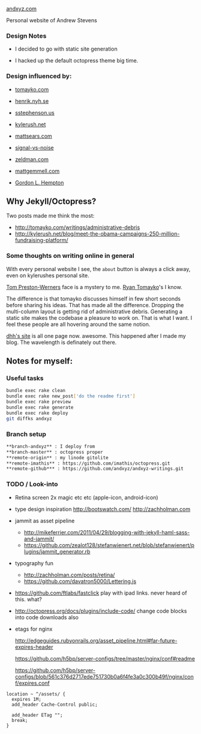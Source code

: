 [andxyz.com](http://andxyz.com/)

Personal website of Andrew Stevens

### Design Notes

  - I decided to go with static site generation

  - I hacked up the default octopress theme big time.

### Design influenced by:

  - [tomayko.com](http://tomayko.com)

  - [henrik.nyh.se](http://henrik.nyh.se)

  - [sstephenson.us](http://sstephenson.us/)

  - [kylerush.net](http://kylerush.net/about-kyle-rush)

  - [mattsears.com](http://mattsears.com/)

  - [signal-vs-noise](http://signalvnoise.com/)

  - [zeldman.com](http://www.zeldman.com/2012/05/18/web-design-manifesto-2012/)

  - [mattgemmell.com](http://mattgemmell.com/)

  - [Gordon L. Hempton](http://codebrief.com/about/)

## Why Jekyll/Octopress?

Two posts made me think the most:

- http://tomayko.com/writings/administrative-debris
- http://kylerush.net/blog/meet-the-obama-campaigns-250-million-fundraising-platform/

### Some thoughts on writing online in general

With every personal website I see, the <code>about</code> button is always a click away, even on kylerushes personal site.

[Tom Preston-Werners](http://tom.preston-werner.com) face is a mystery to me.
[Ryan Tomayko](http://tomayko.com)'s I know.

The difference is that tomayko discusses himself in few short seconds before sharing his ideas. That has made all the difference. Dropping the multi-column layout is getting rid of administrative debris. Generating a static site makes the codebase a pleasure to work on. That is what I want. I feel these people are all hovering around the same notion.

[dhh's site](http://david.heinemeierhansson.com/) is all one page now. awesome. This happened after I made my blog. The wavelength is definately out there.

## Notes for myself:

### Useful tasks

```bash
bundle exec rake clean
bundle exec rake new_post['do the readme first']
bundle exec rake preview
bundle exec rake generate
bundle exec rake deploy
git diffks andxyz
```

### Branch setup

```bash
**branch-andxyz** : I deploy from
**branch-master** : octopress proper
**remote-origin** : my linode gitolite
**remote-imathis** : https://github.com/imathis/octopress.git
**remote-github*** : https://github.com/andxyz/andxyz-writings.git
```

### TODO / Look-into

- Retina screen 2x magic etc etc (apple-icon, android-icon)

- type design inspiration http://bootswatch.com/  http://zachholman.com

- jammit as asset pipeline
  - http://mikeferrier.com/2011/04/29/blogging-with-jekyll-haml-sass-and-jammit/
  - https://github.com/zealot128/stefanwienert.net/blob/stefanwienert/plugins/jammit_generator.rb

- typography fun
  - http://zachholman.com/posts/retina/
  - https://github.com/davatron5000/Lettering.js

- https://github.com/ftlabs/fastclick play with ipad links. never heard of this. what?

- http://octopress.org/docs/plugins/include-code/ change code blocks into code downloads also

- etags for nginx

  http://edgeguides.rubyonrails.org/asset_pipeline.html#far-future-expires-header

  https://github.com/h5bp/server-configs/tree/master/nginx/conf#readme

  https://github.com/h5bp/server-configs/blob/561c376d2717ede751730b0a6f4fe3a0c300b49f/nginx/conf/expires.conf

```nginx
location ~ ^/assets/ {
  expires 1M;
  add_header Cache-Control public;

  add_header ETag "";
  break;
}
```
